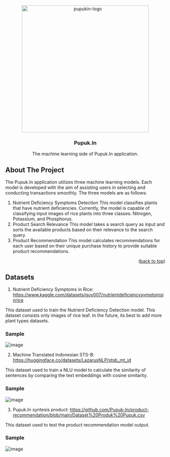 <!-- PROJECT LOGO -->
<br />
<div align="center">
   <p align="center">
     <img src="https://github.com/Pupuk-In/.github/assets/87064650/2db0c8de-65c6-4f6e-81ba-645db1219d31" alt="pupukin-logo" width="400px">
   </p>
  <h3 align="center">Pupuk.In</h3>
  <p align="center">
    The machine learning side of Pupuk.In application.
  </p>
</div>

<!-- ABOUT THE PROJECT -->
## About The Project
The Pupuk.In application utilizes three machine learning models. Each model is developed with the aim of assisting users in selecting and conducting transactions smoothly. The three models are as follows:

1. Nutrient Deficiency Symptoms Detection
This model classifies plants that have nutrient deficiencies. Currently, the model is capable of classifying input images of rice plants into three classes: Nitrogen, Potassium, and Phosphorus.
2. Product Search Relevance
This model takes a search query as input and sorts the available products based on their relevance to the search query.
3. Product Recommendation
This model calculates recommendations for each user based on their unique purchase history to provide suitable product recommendations.

<p align="right">(<a href="#readme-top">back to top</a>)</p>

<!-- DATASETS -->
## Datasets
1. Nutrient Deficiency Symptoms in Rice: https://www.kaggle.com/datasets/guy007/nutrientdeficiencysymptomsinrice

This dataset used to train the Nutrient Deficiency Detection model. This dataset consists only images of rice leaf. In the future, its best to add more plant types datasets.
### Sample
![image](https://github.com/Pupuk-In/Machine-Learning/assets/62583810/d3e98fa7-964c-4d28-bffc-1437b442901a)

2. Machine Translated Indonesian STS-B: https://huggingface.co/datasets/LazarusNLP/stsb_mt_id

This dataset used to train a NLU model to calculate the similarity of sentences by comparing the text embeddings with cosine similarity.
### Sample
![image](https://github.com/Pupuk-In/Machine-Learning/assets/62583810/581d4752-e4ae-4ef5-a6f5-90ede7576215)

3. Pupuk.In syntesis product: https://github.com/Pupuk-In/product-recommendation/blob/main/Dataset%20Produk%20Pupuk.csv

This dataset used to test the product recommendation model output.
### Sample
![image](https://github.com/Pupuk-In/Machine-Learning/assets/62583810/42c093b6-0fba-4435-a799-a20b44e9aa8e)
